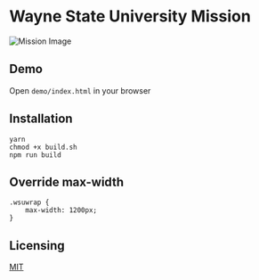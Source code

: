 # Wayne State University Mission

![Mission Image](https://user-images.githubusercontent.com/636531/28331490-49f2ccd8-6bbf-11e7-8ce0-2b223791557d.png)

## Demo

Open `demo/index.html` in your browser

## Installation

    yarn
    chmod +x build.sh
    npm run build

## Override max-width

    .wsuwrap {
        max-width: 1200px;
    }

## Licensing

[MIT](http://www.opensource.org/licenses/mit-license.php)
